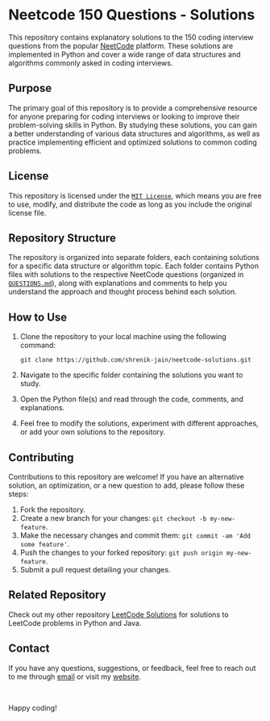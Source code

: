 # Neetcode 150 Questions - Solutions

This repository contains explanatory solutions to the 150 coding interview questions from the popular [NeetCode](https://neetcode.io/) platform. These solutions are implemented in Python and cover a wide range of data structures and algorithms commonly asked in coding interviews.

## Purpose

The primary goal of this repository is to provide a comprehensive resource for anyone preparing for coding interviews or looking to improve their problem-solving skills in Python. By studying these solutions, you can gain a better understanding of various data structures and algorithms, as well as practice implementing efficient and optimized solutions to common coding problems.

## License

This repository is licensed under the [`MIT License`](LICENSE), which means you are free to use, modify, and distribute the code as long as you include the original license file.

## Repository Structure

The repository is organized into separate folders, each containing solutions for a specific data structure or algorithm topic. Each folder contains Python files with solutions to the respective NeetCode questions (organized in [`QUESTIONS.md`](QUESTIONS.md)), along with explanations and comments to help you understand the approach and thought process behind each solution.

## How to Use

1. Clone the repository to your local machine using the following command:

   ```
   git clone https://github.com/shrenik-jain/neetcode-solutions.git
   ```

2. Navigate to the specific folder containing the solutions you want to study.
3. Open the Python file(s) and read through the code, comments, and explanations.
4. Feel free to modify the solutions, experiment with different approaches, or add your own solutions to the repository.

## Contributing

Contributions to this repository are welcome! If you have an alternative solution, an optimization, or a new question to add, please follow these steps:

1. Fork the repository.
2. Create a new branch for your changes: `git checkout -b my-new-feature`.
3. Make the necessary changes and commit them: `git commit -am 'Add some feature'`.
4. Push the changes to your forked repository: `git push origin my-new-feature`.
5. Submit a pull request detailing your changes.

## Related Repository

Check out my other repository [LeetCode Solutions](https://github.com/shrenik-jain/Leet-Code-Solutions) for solutions to LeetCode problems in Python and Java.

## Contact

If you have any questions, suggestions, or feedback, feel free to reach out to me through [email](mailto:shrenikkjain81@gmail.com) or visit my [website](https://shrenik-jain.github.io/).

<br>

Happy coding!
